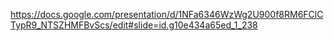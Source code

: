 https://docs.google.com/presentation/d/1NFa6346WzWg2U900f8RM6FClCTypR9_NTSZHMFBvScs/edit#slide=id.g10e434a65ed_1_238